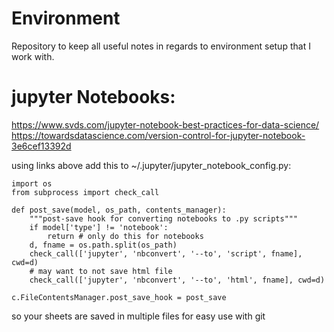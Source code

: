 # Environment
Repository to keep all useful notes in regards to environment setup that I work with.

# jupyter Notebooks:

https://www.svds.com/jupyter-notebook-best-practices-for-data-science/
https://towardsdatascience.com/version-control-for-jupyter-notebook-3e6cef13392d

using links above add this to ~/.jupyter/jupyter_notebook_config.py:

```python3
import os
from subprocess import check_call

def post_save(model, os_path, contents_manager):
    """post-save hook for converting notebooks to .py scripts"""
    if model['type'] != 'notebook':
        return # only do this for notebooks
    d, fname = os.path.split(os_path)
    check_call(['jupyter', 'nbconvert', '--to', 'script', fname], cwd=d)
    # may want to not save html file
    check_call(['jupyter', 'nbconvert', '--to', 'html', fname], cwd=d)

c.FileContentsManager.post_save_hook = post_save
```

so your sheets are saved in multiple files for easy use with git
